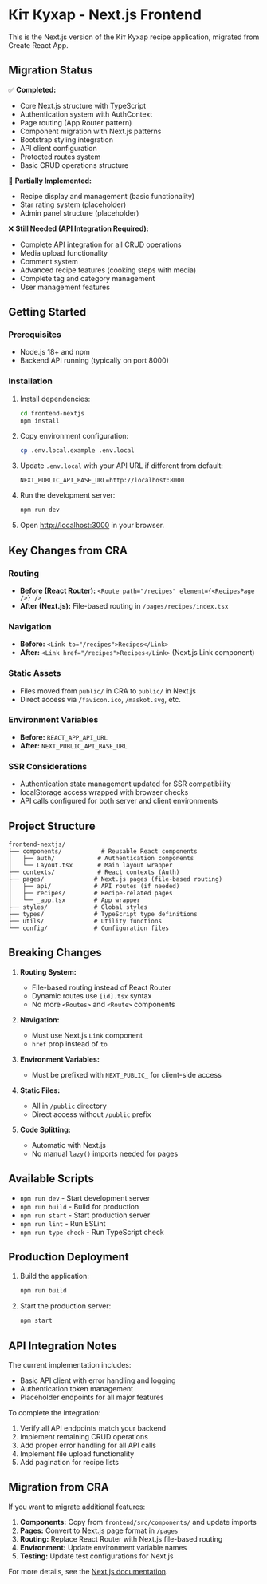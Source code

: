 # Кіт Кухар - Next.js Frontend

This is the Next.js version of the Кіт Кухар recipe application, migrated from Create React App.

## Migration Status

✅ **Completed:**
- Core Next.js structure with TypeScript
- Authentication system with AuthContext
- Page routing (App Router pattern)
- Component migration with Next.js patterns
- Bootstrap styling integration
- API client configuration
- Protected routes system
- Basic CRUD operations structure

🔄 **Partially Implemented:**
- Recipe display and management (basic functionality)
- Star rating system (placeholder)
- Admin panel structure (placeholder)

❌ **Still Needed (API Integration Required):**
- Complete API integration for all CRUD operations
- Media upload functionality
- Comment system
- Advanced recipe features (cooking steps with media)
- Complete tag and category management
- User management features

## Getting Started

### Prerequisites

- Node.js 18+ and npm
- Backend API running (typically on port 8000)

### Installation

1. Install dependencies:
   ```bash
   cd frontend-nextjs
   npm install
   ```

2. Copy environment configuration:
   ```bash
   cp .env.local.example .env.local
   ```

3. Update `.env.local` with your API URL if different from default:
   ```
   NEXT_PUBLIC_API_BASE_URL=http://localhost:8000
   ```

4. Run the development server:
   ```bash
   npm run dev
   ```

5. Open [http://localhost:3000](http://localhost:3000) in your browser.

## Key Changes from CRA

### Routing
- **Before (React Router):** `<Route path="/recipes" element={<RecipesPage />} />`
- **After (Next.js):** File-based routing in `/pages/recipes/index.tsx`

### Navigation
- **Before:** `<Link to="/recipes">Recipes</Link>`
- **After:** `<Link href="/recipes">Recipes</Link>` (Next.js Link component)

### Static Assets
- Files moved from `public/` in CRA to `public/` in Next.js
- Direct access via `/favicon.ico`, `/maskot.svg`, etc.

### Environment Variables
- **Before:** `REACT_APP_API_URL`
- **After:** `NEXT_PUBLIC_API_BASE_URL`

### SSR Considerations
- Authentication state management updated for SSR compatibility
- localStorage access wrapped with browser checks
- API calls configured for both server and client environments

## Project Structure

```
frontend-nextjs/
├── components/           # Reusable React components
│   ├── auth/            # Authentication components
│   └── Layout.tsx       # Main layout wrapper
├── contexts/            # React contexts (Auth)
├── pages/              # Next.js pages (file-based routing)
│   ├── api/            # API routes (if needed)
│   ├── recipes/        # Recipe-related pages
│   └── _app.tsx        # App wrapper
├── styles/             # Global styles
├── types/              # TypeScript type definitions
├── utils/              # Utility functions
└── config/             # Configuration files
```

## Breaking Changes

1. **Routing System:**
   - File-based routing instead of React Router
   - Dynamic routes use `[id].tsx` syntax
   - No more `<Routes>` and `<Route>` components

2. **Navigation:**
   - Must use Next.js `Link` component
   - `href` prop instead of `to`

3. **Environment Variables:**
   - Must be prefixed with `NEXT_PUBLIC_` for client-side access

4. **Static Files:**
   - All in `/public` directory
   - Direct access without `/public` prefix

5. **Code Splitting:**
   - Automatic with Next.js
   - No manual `lazy()` imports needed for pages

## Available Scripts

- `npm run dev` - Start development server
- `npm run build` - Build for production
- `npm run start` - Start production server
- `npm run lint` - Run ESLint
- `npm run type-check` - Run TypeScript check

## Production Deployment

1. Build the application:
   ```bash
   npm run build
   ```

2. Start the production server:
   ```bash
   npm start
   ```

## API Integration Notes

The current implementation includes:
- Basic API client with error handling and logging
- Authentication token management
- Placeholder endpoints for all major features

To complete the integration:
1. Verify all API endpoints match your backend
2. Implement remaining CRUD operations
3. Add proper error handling for all API calls
4. Implement file upload functionality
5. Add pagination for recipe lists

## Migration from CRA

If you want to migrate additional features:

1. **Components:** Copy from `frontend/src/components/` and update imports
2. **Pages:** Convert to Next.js page format in `/pages`
3. **Routing:** Replace React Router with Next.js file-based routing
4. **Environment:** Update environment variable names
5. **Testing:** Update test configurations for Next.js

For more details, see the [Next.js documentation](https://nextjs.org/docs).